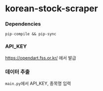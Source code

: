 # korean-stock-scraper

### Dependencies
`pip-compile && pip-sync`

### API_KEY
https://opendart.fss.or.kr/ 에서 발급

### 데이터 추출
`main.py`에서 API_KEY, 종목명 입력